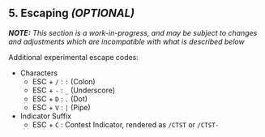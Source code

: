 
## 5. Escaping *(OPTIONAL)* ##

***NOTE:*** *This section is a work-in-progress, and may be subject
to changes and adjustments which are incompatible with what is
described below*

Additional experimental escape codes:

*  Characters
    *  ESC + `/` : `:` (Colon)
    *  ESC + `-` : `_` (Underscore)
    *  ESC + `D` : `.` (Dot)
    *  ESC + `V` : `|` (Pipe)
*  Indicator Suffix
    *  ESC + `C` : Contest Indicator, rendered as `/CTST` or `/CTST-`
